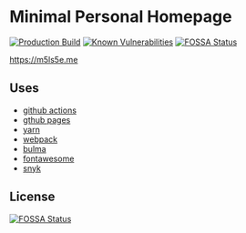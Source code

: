 # Minimal Personal Homepage

[![Production Build](https://github.com/mikesprague/m5ls5e-com/actions/workflows/main.yml/badge.svg)](https://github.com/mikesprague/m5ls5e-com/actions/workflows/main.yml)
[![Known Vulnerabilities](https://snyk.io/test/github/mikesprague/mikesprague-me/badge.svg?targetFile=package.json)](https://snyk.io/test/github/mikesprague/mikesprague-me?targetFile=package.json)
[![FOSSA Status](https://app.fossa.io/api/projects/git%2Bgithub.com%2Fmikesprague%2Fmikesprague-me.svg?type=shield)](https://app.fossa.io/projects/git%2Bgithub.com%2Fmikesprague%2Fmikesprague-me?ref=badge_shield)

https://m5ls5e.me

## Uses

- [github actions](https://github.com/features/actions)
- [gthub pages](https://pages.github.com/)
- [yarn](https://yarnpkg.com)
- [webpack](https://webpack.js.org/)
- [bulma](https://bulma.io)
- [fontawesome](https://fontawesome.com/)
- [snyk](https://snyk.io)

## License
[![FOSSA Status](https://app.fossa.io/api/projects/git%2Bgithub.com%2Fmikesprague%2Fmikesprague-me.svg?type=large)](https://app.fossa.io/projects/git%2Bgithub.com%2Fmikesprague%2Fmikesprague-me?ref=badge_large)
